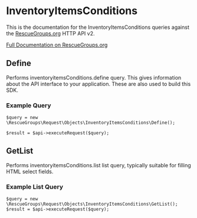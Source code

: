 # InventoryItemsConditions

This is the documentation for the InventoryItemsConditions queries against the [RescueGroups.org](https://www.rescuegroups.org/) HTTP API v2.

[Full Documentation on RescueGroups.org](https://userguide.rescuegroups.org/display/APIDG/Object+definitions#Objectdefinitions-inventoryitemsConditions)

## Define






Performs inventoryitemsConditions.define query. This gives information about the API interface to your application. These are also used to build this SDK.

### Example Query

    $query = new \RescueGroups\Request\Objects\InventoryItemsConditions\Define();

    $result = $api->executeRequest($query);


## GetList


Performs inventoryitemsConditions.list list query, typically suitable for filling HTML select fields.

### Example List Query

    $query = new \RescueGroups\Request\Objects\InventoryItemsConditions\GetList();
    $result = $api->executeRequest($query);







